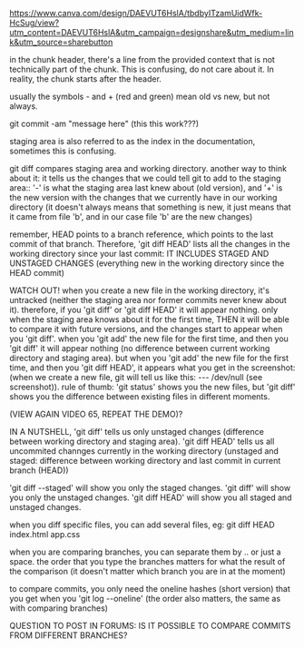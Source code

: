 https://www.canva.com/design/DAEVUT6HslA/tbdbyITzamUidWfk-HcSug/view?utm_content=DAEVUT6HslA&utm_campaign=designshare&utm_medium=link&utm_source=sharebutton

in the chunk header, there's a line from the provided context that is not technically part of the chunk. This is confusing, do not care about it. In reality, the chunk starts after the header.

usually the symbols - and + (red and green) mean old vs new, but not always.

git commit -am "message here" (this this work???)

staging area is also referred to as the index in the documentation, sometimes this is confusing.

git diff compares staging area and working directory. another way to think about it: it tells us the changes that we could tell git to add to the staging area:: '-' is what the staging area last knew about (old version), and '+' is the new version with the changes that we currently have in our working directory (it doesn't always means that something is new, it just means that it came from file 'b', and in our case file 'b' are the new changes)

remember, HEAD points to a branch reference, which points to the last commit of that branch. Therefore, 'git diff HEAD' lists all the changes in the working directory since your last commit: IT INCLUDES STAGED AND UNSTAGED CHANGES (everything new in the working directory since the HEAD commit)

WATCH OUT! when you create a new file in the working directory, it's untracked (neither the staging area nor former commits never knew about it). therefore, if you 'git diff' or 'git diff HEAD' it will appear nothing. only when the staging area knows about it for the first time, THEN it will be able to compare it with future versions, and the changes start to appear when you 'git diff'.
when you 'git add' the new file for the first time, and then you 'git diff' it will appear nothing (no difference between current working directory and staging area). but when you 'git add' the new file for the first time, and then you 'git diff HEAD', it appears what you get in the screenshot: (when we create a new file, git will tell us like this: --- /dev/null (see screenshot)).
rule of thumb: 'git status' shows you the new files, but 'git diff' shows you the difference between existing files in different moments.

(VIEW AGAIN VIDEO 65, REPEAT THE DEMO)?

IN A NUTSHELL, 'git diff' tells us only unstaged changes (difference between working directory and staging area). 'git diff HEAD' tells us all uncommited channges currently in the working directory (unstaged and staged: difference between working directory and last commit in current branch (HEAD))

'git diff --staged' will show you only the staged changes.
'git diff' will show you only the unstaged changes.
'git diff HEAD' will show you all staged and unstaged changes.

when you diff specific files, you can add several files, eg: git diff HEAD index.html app.css

when you are comparing branches, you can separate them by .. or just a space. the order that you type the branches matters for what the result of the comparison (it doesn't matter which branch you are in at the moment)

to compare commits, you only need the oneline hashes (short version) that you get when you 'git log --oneline' (the order also matters, the same as with comparing branches)

QUESTION TO POST IN FORUMS: IS IT POSSIBLE TO COMPARE COMMITS FROM DIFFERENT BRANCHES?
